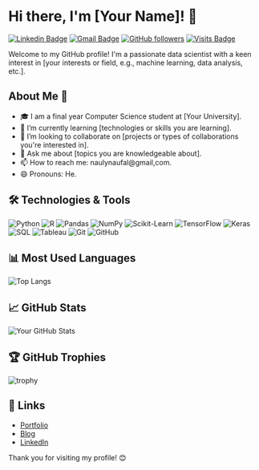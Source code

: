 # Hi there, I'm [Your Name]! 👋

[![Linkedin Badge](https://img.shields.io/badge/-YourLinkedInProfile-blue?style=flat-square&logo=Linkedin&logoColor=white&link=https://www.linkedin.com/in/maqilnaufal/)](https://www.linkedin.com/in/maqilnaufal/)
[![Gmail Badge](https://img.shields.io/badge/-your.email@gmail.com-c14438?style=flat-square&logo=Gmail&logoColor=white&link=mailto:naulynaufal@gmail.com)](mailto:naulynaufal@gmail.com)
[![GitHub followers](https://img.shields.io/github/followers/yourgithubusername?label=Follow&style=social)](https://github.com/MAqilNaufal/?tab=follow)
[![Visits Badge](https://badges.pufler.dev/visits/yourgithubusername/yourgithubusername)](https://github.com/MAqilNaufal)

Welcome to my GitHub profile! I'm a passionate data scientist with a keen interest in [your interests or field, e.g., machine learning, data analysis, etc.]. 

## About Me 🚀

- 🎓 I am a final year Computer Science student at [Your University].
- 🌱 I’m currently learning [technologies or skills you are learning].
- 👯 I’m looking to collaborate on [projects or types of collaborations you're interested in].
- 💬 Ask me about [topics you are knowledgeable about].
- 📫 How to reach me: naulynaufal@gmail,com.
- 😄 Pronouns: He.

## 🛠️ Technologies & Tools

![Python](https://img.shields.io/badge/-Python-333?style=flat-square&logo=python)
![R](https://img.shields.io/badge/-R-333?style=flat-square&logo=r)
![Pandas](https://img.shields.io/badge/-Pandas-333?style=flat-square&logo=pandas)
![NumPy](https://img.shields.io/badge/-NumPy-333?style=flat-square&logo=numpy)
![Scikit-Learn](https://img.shields.io/badge/-Scikit--Learn-333?style=flat-square&logo=scikit-learn)
![TensorFlow](https://img.shields.io/badge/-TensorFlow-333?style=flat-square&logo=tensorflow)
![Keras](https://img.shields.io/badge/-Keras-333?style=flat-square&logo=keras)
![SQL](https://img.shields.io/badge/-SQL-333?style=flat-square&logo=postgresql)
![Tableau](https://img.shields.io/badge/-Tableau-333?style=flat-square&logo=tableau)
![Git](https://img.shields.io/badge/-Git-333?style=flat-square&logo=git)
![GitHub](https://img.shields.io/badge/-GitHub-333?style=flat-square&logo=github)

## 📊 Most Used Languages

![Top Langs](https://github-readme-stats.vercel.app/api/top-langs/?username=yourgithubusername&layout=compact&hide_border=true)

## 📈 GitHub Stats

![Your GitHub Stats](https://github-readme-stats.vercel.app/api?username=yourgithubusername&show_icons=true&hide_border=true)

## 🏆 GitHub Trophies

![trophy](https://github-profile-trophy.vercel.app/?username=yourgithubusername&theme=onedark)

## 🔗 Links

- [Portfolio](https://naulynaufal.com)
- [Blog](https://naulynaufal.com/blog)
- [LinkedIn](https://www.linkedin.com/in/maqilnaufal/)

Thank you for visiting my profile! 😊
